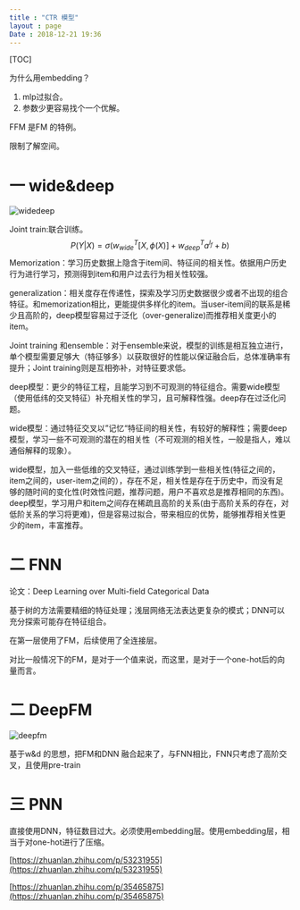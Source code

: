 ```yaml
---
title : "CTR 模型"
layout : page
Date : 2018-12-21 19:36
---
```


[TOC]

为什么用embedding？

1. mlp过拟合。
2. 参数少更容易找个一个优解。

FFM 是FM 的特例。

限制了解空间。



# 一 wide&deep

<img src="wiki/static/images/widedeep.png"  alt="widedeep"/>



Joint train:联合训练。
$$
P(Y|X)=\sigma(w_{wide}^T[X,\phi(X)]+w_{deep}^Ta^{l_f}+b)
$$
Memorization：学习历史数据上隐含于item间、特征间的相关性。依据用户历史行为进行学习，预测得到item和用户过去行为相关性较强。

generalization：相关度存在传递性，探索及学习历史数据很少或者不出现的组合特征。和memorization相比，更能提供多样化的item。当user-item间的联系是稀少且高阶的，deep模型容易过于泛化（over-generalize)而推荐相关度更小的item。

Joint training 和ensemble：对于ensemble来说，模型的训练是相互独立进行，单个模型需要足够大（特征够多）以获取很好的性能以保证融合后，总体准确率有提升；Joint training则是互相弥补，对特征要求低。



deep模型：更少的特征工程，且能学习到不可观测的特征组合。需要wide模型（使用低纬的交叉特征）补充相关性的学习，且可解释性强。deep存在过泛化问题。

wide模型：通过特征交叉以”记忆“特征间的相关性，有较好的解释性；需要deep模型，学习一些不可观测的潜在的相关性（不可观测的相关性，一般是指人，难以通俗解释的现象）。



wide模型，加入一些低维的交叉特征，通过训练学到一些相关性(特征之间的，item之间的，user-item之间的），存在不足，相关性是存在于历史中，而没有足够的随时间的变化性(时效性问题，推荐问题，用户不喜欢总是推荐相同的东西)。deep模型，学习用户和item之间存在稀疏且高阶的关系(由于高阶关系的存在，对低阶关系的学习将更难)，但是容易过拟合，带来相应的优势，能够推荐相关性更少的item，丰富推荐。

# 二 FNN

论文：Deep Learning over Multi-field Categorical Data 

基于树的方法需要精细的特征处理；浅层网络无法表达更复杂的模式；DNN可以充分探索可能存在特征组合。 

在第一层使用了FM，后续使用了全连接层。

对比一般情况下的FM，是对于一个值来说，而这里，是对于一个one-hot后的向量而言。

# 二 DeepFM



<img src="wiki/static/images/ctr_deepfm.png"  alt="deepfm"/>

基于w&d 的思想，把FM和DNN 融合起来了，与FNN相比，FNN只考虑了高阶交叉，且使用pre-train



# 三 PNN

直接使用DNN，特征数目过大。必须使用embedding层。使用embedding层，相当于对one-hot进行了压缩。



[https://zhuanlan.zhihu.com/p/53231955](https://zhuanlan.zhihu.com/p/53231955)

[https://zhuanlan.zhihu.com/p/35465875](https://zhuanlan.zhihu.com/p/35465875)